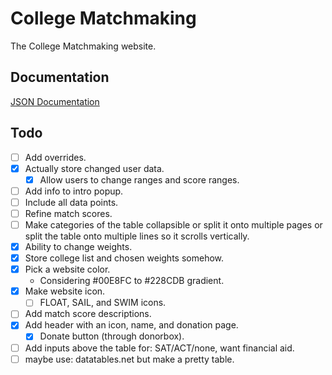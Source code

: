 # College Matchmaking
The College Matchmaking website.
## Documentation
[JSON Documentation](https://docs.google.com/document/d/1eRywNeOZg6bmokPfr1w0Q88CdCXvMOuLnuUajdLSmAc/edit?usp=sharing)
## Todo
- [ ] Add overrides.
- [x] Actually store changed user data.
  - [x] Allow users to change ranges and score ranges.
- [ ] Add info to intro popup.
- [ ] Include all data points.
- [ ] Refine match scores.
- [ ] Make categories of the table collapsible or split it onto multiple pages or split the table onto multiple lines so it scrolls vertically.
- [x] Ability to change weights.
- [x] Store college list and chosen weights somehow.
- [x] Pick a website color.
  - Considering #00E8FC to #228CDB gradient.
- [x] Make website icon.
  - [ ] FLOAT, SAIL, and SWIM icons.
- [ ] Add match score descriptions.
- [x] Add header with an icon, name, and donation page.
  - [x] Donate button (through donorbox).
- [ ] Add inputs above the table for: SAT/ACT/none, want financial aid.
- [ ] maybe use: datatables.net but make a pretty table.
